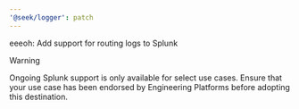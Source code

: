 ```yaml
---
'@seek/logger': patch
---
```


eeeoh: Add support for routing logs to Splunk

> [!WARNING]
>
> Ongoing Splunk support is only available for select use cases. Ensure that your use case has been endorsed by Engineering Platforms before adopting this destination.
